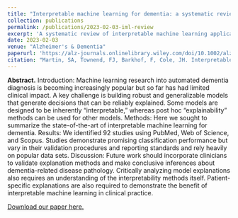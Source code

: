 ```yaml
---
title: "Interpretable machine learning for dementia: a systematic review"
collection: publications
permalink: /publications/2023-02-03-iml-review
excerpt: 'A systematic review of interpretable machine learning applications to dementia.'
date: 2023-02-03
venue: "Alzheimer's & Dementia"
paperurl: 'https://alz-journals.onlinelibrary.wiley.com/doi/10.1002/alz.12948'
citation: "Martin, SA, Townend, FJ, Barkhof, F, Cole, JH. Interpretable machine learning for dementia: A systematic review. Alzheimer's Dement. 2023; 1-15."
---
```


**Abstract.** Introduction: Machine learning research into automated dementia diagnosis is becoming increasingly popular but so far has had limited clinical impact. A key challenge is building robust and generalizable models that generate decisions that can be reliably explained. Some models are designed to be inherently “interpretable,” whereas post hoc “explainability” methods can be used for other models.
Methods: Here we sought to summarize the state-of-the-art of interpretable machine learning for dementia.
Results: We identified 92 studies using PubMed, Web of Science, and Scopus. Studies demonstrate promising classification performance but vary in their validation procedures and reporting standards and rely heavily on popular data sets.
Discussion: Future work should incorporate clinicians to validate explanation methods and make conclusive inferences about dementia-related disease pathology. Critically analyzing model explanations also requires an understanding of the interpretability methods itself. Patient-specific explanations are also required to demonstrate the benefit of interpretable machine learning in clinical practice.

[Download our paper here.](https://alz-journals.onlinelibrary.wiley.com/doi/epdf/10.1002/alz.12948)
